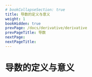 ```yaml
---
# bookCollapseSection: true
title: 导数的定义与意义
weight: 1
bookHidden: true
prevPage: /docs/derivative/derivative
prevPageTitle: 导数
nextPage: 
nextPageTitle: 
---
```


# 导数的定义与意义

